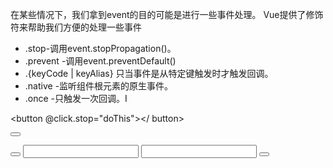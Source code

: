 在某些情况下，我们拿到event的目的可能是进行一些事件处理。
Vue提供了修饰符来帮助我们方便的处理一些事件
- .stop-调用event.stopPropagation()。
- .prevent -调用event.preventDefault()
- .{keyCode | keyAlias} 只当事件是从特定键触发时才触发回调。
- .native -监听组件根元素的原生事件。
- .once -只触发一次回调。I

 <!--停止冒泡-->
<button @click.stop="doThis"></ button>
<!--阻止默认行为-->
<button cclick.prevent="doThis"></button>
<!-- 阻止默认行为，没有表达式-->
<form @submit.prevent></form>
<!--串联修饰符-->
<button @click.stop.prevent="doThis"></button>
<!--键修饰符，键别名-->
<input @keyup.enter="onEnter">
<!--键修饰符，键代码-->
<input @keyup.13="onEnter">
<!--点击回调只会触发一次-->
<button aclick.once="doThis"></ button>

